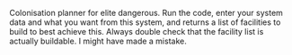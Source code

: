 Colonisation planner for elite dangerous. Run the code, enter your system data and what you want from this system, and returns a list of facilities to build to best achieve this.
Always double check that the facility list is actually buildable. I might have made a mistake.